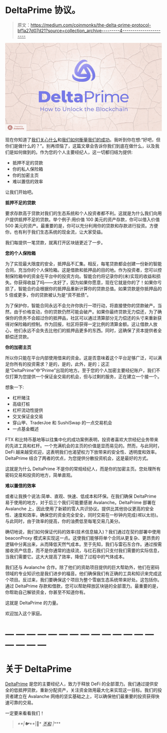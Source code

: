 # DeltaPrime 协议。

> 原文：<https://medium.com/coinmonks/the-delta-prime-protocol-bf1a27d07d21?source=collection_archive---------4----------------------->

![](img/b60080ae5dd71b33a38b782b98994083.png)

现在你知道了[我们关心什么](/@Delta_Prime/how-our-defi-credit-system-is-crippling-itself-and-how-to-fix-it-62299380e877)和[我们如何衡量我们的成功](/@Delta_Prime/an-introduction-to-tvu-the-new-metric-for-success-17b997dfbc68)。我听到你在想:“好吧，但你们是做什么的？”。别再烦恼了，这篇文章会告诉你我们到底在做什么，以及我们是如何做到的。作为您的个人主要经纪人，这一切都归结为提供:

*   抵押不足的贷款
*   你的私人保险箱
*   你的加密主页
*   难以置信的效率

让我们开始吧。

**抵押不足的贷款**

要求存款高于贷款对我们的生态系统和个人投资者都不利。这就是为什么我们向用户提供抵押不足的贷款。举个例子:用价值 100 美元的资产存款，你可以借入价值 500 美元的资产。最重要的是，你可以充分利用你的贷款和存款进行投资。方便你，也有利于我们生态系统的现金流，让大家受益。

我们每提供一笔贷款，就离打开区块链更近了一步。

**您的个人保险箱**

为了实现最大限度的安全，抵押品不汇集。相反，每笔贷款都会创建一份新的智能合同，充当你的个人保险箱。这是借款和抵押品的目的地。作为投资者，您可以控制保险箱中的资金在平台中的投资方向。智能合约将记录你的(未)实现的收益和损失。你获得收益了吗——太好了，因为如果你愿意，现在它就是你的了！如果你亏损了，智能合约会根据你的抵押品重新计算你的贷款总值。如果贷款是你抵押品的 5 倍或更多，你的贷款被认为是“资不抵债”。

为了保护你，智能合同永远不会允许你执行一项行动，将直接使你的贷款破产。当然，由于价格变动，你的贷款仍然可能会破产。如果你最终贷款无力偿还，为了确保你的债务不会超过你的抵押品，社区可以通过清算部分无力偿还的头寸来重新获得对保险箱的控制。作为回报，社区将获得一定比例的清算金额。这让借款人放心，他们永远不会失去比他们的抵押品更多的东西。同时，这确保了资本提供者全额偿还贷款。

**你的加密主页**

所以你只能在平台内部使用借来的资金。这是否意味着这个平台足够广泛，可以满足你所有的投资需求？是的，是的，此外，是的；这正是“DeltaPrime”中“Prime”出现的地方。至于您的个人加密主要经纪账户，我们不仅打算为您提供一个保证金交易的机会，但与过剩的服务，正在建立一个接一个。

想象一下:

*   杠杆赌注
*   高级打桩
*   杠杆流动性提供
*   交叉保证金交易
*   穿山甲、TraderJoe 和 SushiSwap 的一点交易机会
*   一点基金概述

FTX 和比特币基地等以往集中化的成功案例表明，投资者喜欢大宗经纪业务带来的先进工具和杠杆。一个充满机会的主页的价值是显而易见的。然而，与此同时，DeFi 越来越受欢迎，这表明我们也渴望权力下放带来的安全性、透明度和效率。DeltaPrime 结合了两者的优点，为您提供分散投资机会，这是最好的方式。

这就是为什么 DeltaPrime 不是你的常规经纪人，而是你的加密主页。您处理所有密码交易和投资的地方，简单直观。

**难以置信的效率**

或者让我换个说法:简单、直观、快速、低成本和环保。在我们确保 DeltaPrime 易于使用的地方，对于后三个我们可能要感谢 Avalanche。DeltaPrime 部署在 Avalanche 上，因此使用了新颖的雪人共识协议。提供比其他协议更高的安全性、速度和效率，确保您的资金完全安全，同时交易在一秒钟内完成(*咳*以太坊)。与此同时，由于效率的提高，你的油费低至每笔交易几美分。

确切地说，我们如何保证代码的效率(技术信息输入)？我们通过在契约部署中使用 beaconProxy 模式来实现这一点。这使我们能够将单个合同从更复杂、更昂贵的逻辑中分离出来，从而降低天然气成本。至于先知，我们与雷石东合作。通过按需接收资产信息，而不是你通常的连续流，与红石我们只支付我们需要的实际信息，当我们需要它。这大大提高了效率，降低了过程中的气体成本。

我们还与 Avalanche 合作。除了他们的资助项目提供的巨大帮助外，他们在密码领域的专业知识也是我们进步的福音。他们确保我们有正确的工具和知识来完成这个项目。反过来，我们要确保这个项目为整个雪崩生态系统带来好处。这包括你。通过 DeltaPrime 存款和借款，您可以帮助释放区块链的全部潜力。最重要的是，你帮助自己解锁资金，你甚至不知道你有。

这就是 DeltaPrime 的力量。

欢迎加入这个家庭。

# — — — — — — — — — — — — — — — — — —

# 关于 DeltaPrime

[DeltaPrime](https://deltaprime.io) 是您的主要经纪人，致力于释放 DeFi 的全部潜力。我们通过提供安全的低抵押贷款，重新分配资产，关注资金效用最大化来实现这一目标。我们的投资者建立在 Avalanche 网络的坚实基础之上，可以确保他们最重要的投资获得快速可靠的交易。

一定要来看看我们！

> *[](https://deltaprime.io/)**|🐦*[](https://twitter.com/DeltaPrimeDefi)**|👾* [*不和*](https://discord.gg/9bwsnsHEzD) *|****